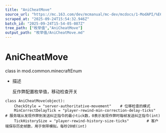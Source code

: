 ```yaml
---
title: "AniCheatMove"
source_url: "https://mc.163.com/dev/mcmanual/mc-dev/mcdocs/1-ModAPI/%E6%9E%9A%E4%B8%BE%E5%80%BC/AniCheatMove.html"
scraped_at: "2025-09-24T15:54:32.946Z"
batch_id: "2025-09-24T15-54-05-087Z"
tree_path: ["枚举值","AniCheatMove"]
output_path: "枚举值/AniCheatMove.md"
---
```


#  AniCheatMove

class in mod.common.minecraftEnum

*   描述
    
    反作弊配置枚举值，移动检查开关
    

```
class AniCheatMove(object):
	CheckStyle = "server-authoritative-movement"	# 位移检查的模式
	MinCorrectDelayTick = "player-rewind-min-correction-delay-ticks"	# 服务端从发现作弊到发送纠正指令的最小tick数，0表示发现作弊时每帧发送纠正指令(int)
	TickHistorySize = "player-rewind-history-size-ticks"		# 客户端保存历史帧数，用于倒带模拟。每秒20帧(int)


```